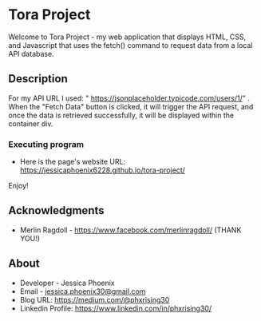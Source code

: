 # Tora Project

Welcome to Tora Project - my web application that displays HTML, CSS, and Javascript that uses the fetch() command to request data from a local API database. 
## Description

For my API URL I used: " https://jsonplaceholder.typicode.com/users/1/" . When the "Fetch Data" button is clicked, it will trigger the API request, and once the data is retrieved successfully, it will be displayed within the container div.


### Executing program

* Here is the page's website URL: https://jessicaphoenix6228.github.io/tora-project/



Enjoy!

## Acknowledgments

* Merlin Ragdoll - https://www.facebook.com/merlinragdoll/ (THANK YOU!)


## About

* Developer - Jessica Phoenix
* Email - jessica.phoenix30@gmail.com 
* Blog URL: https://medium.com/@phxrising30
* Linkedin Profile: https://www.linkedin.com/in/phxrising30/

